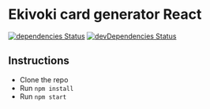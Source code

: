 # Ekivoki card generator React

[![dependencies Status](https://david-dm.org/ilyabaykalov/try-react/status.svg)](https://david-dm.org/ilyabaykalov/try-react)
[![devDependencies Status](https://david-dm.org/ilyabaykalov/try-react/dev-status.svg)](https://david-dm.org/ilyabaykalov/try-react?type=dev)

## Instructions

* Clone the repo
* Run `npm install`
* Run `npm start`
